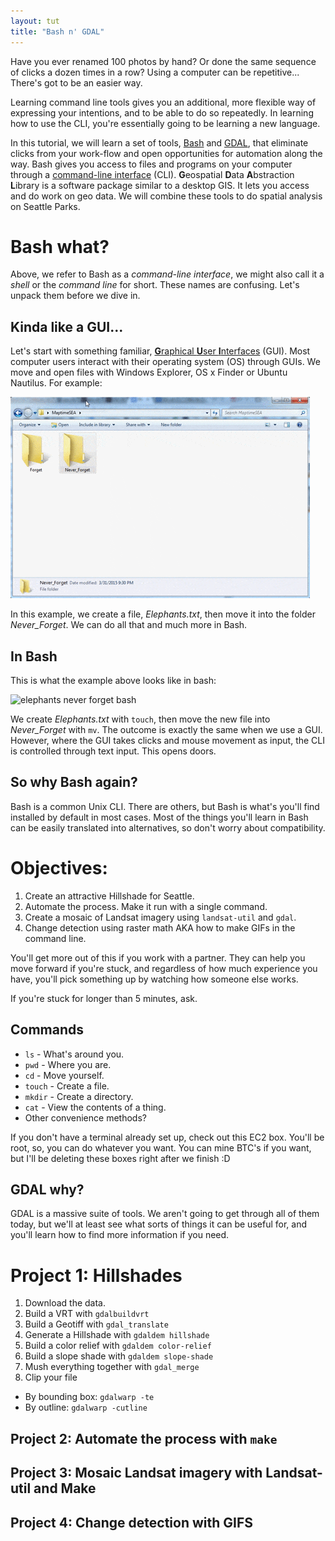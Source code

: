 ```yaml
---
layout: tut
title: "Bash n' GDAL"
---
```


Have you ever renamed 100 photos by hand? Or done the same sequence of clicks a dozen times in a row? Using a computer can be repetitive... There's got to be an easier way.

Learning command line tools gives you an additional, more flexible way of expressing your intentions, and to be able to do so repeatedly. In learning how to use the CLI, you're essentially going to be learning a new language.

In this tutorial, we will learn a set of tools, [Bash](http://en.wikipedia.org/wiki/Bash_(Unix_shell)) and [GDAL](http://www.gdal.org/), that eliminate clicks from your work-flow and open opportunities for automation along the way. Bash gives you access to files and programs on your computer through a [command-line interface](http://en.wikipedia.org/wiki/Command-line_interface) (CLI). **G**eospatial **D**ata **A**bstraction **L**ibrary is a software package similar to a desktop GIS. It lets you access and do work on geo data. We will combine these tools to do spatial analysis on Seattle Parks.

# Bash what?

Above, we refer to Bash as a *command-line interface*, we might also call it a *shell* or the *command line* for short. These names are confusing. Let's unpack them before we dive in.

## Kinda like a GUI...

Let's start with something familiar, [**G**raphical **U**ser **I**nterfaces](http://en.wikipedia.org/wiki/Graphical_user_interface) (GUI). Most computer users interact with their operating system (OS) through GUIs. We move and open files with Windows Explorer, OS x Finder or Ubuntu Nautilus. For example:

![elephants never forget](/img/tut_gdal_elephants.gif)

In this example, we create a file, *Elephants.txt*, then move it into the folder *Never_Forget*. We can do all that and much more in Bash.

## In Bash

This is what the example above looks like in bash:

![elephants never forget bash](/img/tut_gdal_bash_elephants.gif)

We create *Elephants.txt* with `touch`, then move the new file into *Never_Forget* with `mv`. The outcome is exactly the same when we use a GUI. However, where the GUI takes clicks and mouse movement as input, the CLI is controlled through text input. This opens doors.

## So why Bash again?

Bash is a common Unix CLI. There are others, but Bash is what's you'll find installed by default in most cases. Most of the things you'll learn in Bash can be easily translated into alternatives, so don't worry about compatibility.

# Objectives:

1. Create an attractive Hillshade for Seattle.
2. Automate the process. Make it run with a single command.
3. Create a mosaic of Landsat imagery using `landsat-util` and `gdal`.
4. Change detection using raster math AKA how to make GIFs in the command line.

You'll get more out of this if you work with a partner. They can help you move forward if you're stuck, and regardless of how much experience you have, you'll pick something up by watching how someone else works.

If you're stuck for longer than 5 minutes, ask.

Commands
--------

- `ls` - What's around you.
- `pwd` - Where you are.
- `cd` - Move yourself.
- `touch` - Create a file.
- `mkdir` - Create a directory.
- `cat` - View the contents of a thing.
- Other convenience methods?

If you don't have a terminal already set up, check out this EC2 box. You'll be root, so, you can do whatever you want. You can mine BTC's if you want, but I'll be deleting these boxes right after we finish :D

GDAL why?
---------

GDAL is a massive suite of tools. We aren't going to get through all of them today, but we'll at least see what sorts of things it can be useful for, and you'll learn how to find more information if you need.

Project 1: Hillshades
=====================

1. Download the data.
2. Build a VRT with `gdalbuildvrt`
3. Build a Geotiff with `gdal_translate`
4. Generate a Hillshade with `gdaldem hillshade`
5. Build a color relief with `gdaldem color-relief`
6. Build a slope shade with `gdaldem slope-shade`
7. Mush everything together with `gdal_merge`
8. Clip your file
  - By bounding box: `gdalwarp -te`
  - By outline: `gdalwarp -cutline`

Project 2: Automate the process with `make`
-------------------------------------------

Project 3: Mosaic Landsat imagery with Landsat-util and Make
------------------------------------------------------------

Project 4: Change detection with GIFS
-------------------------------------
